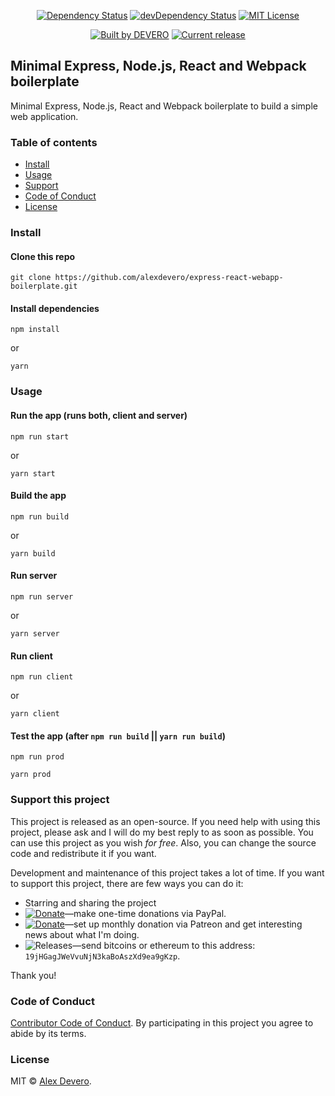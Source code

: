<!--
<p align="center">
  <img src="https://cdn.rawgit.com/alexdevero/express-react-webapp-boilerplate/master/docs/images/express-react-webapp-boilerplate.png" width="135" align="center">
  <br>
  <br>
</p>
-->

<p align="center">
  <a href="https://david-dm.org/alexdevero/express-react-webapp-boilerplate"><img alt="Dependency Status" src="https://david-dm.org/alexdevero/express-react-webapp-boilerplate.svg?style=flat"></a>
  <a href="https://david-dm.org/alexdevero/express-react-webapp-boilerplate?type=dev"><img alt="devDependency Status" src="https://david-dm.org/alexdevero/express-react-webapp-boilerplate/dev-status.svg?style=flat"></a>
  <a href="http://opensource.org/licenses/MIT"><img alt="MIT License" src="https://img.shields.io/npm/l/express.svg"></a>
</p>

<p align="center">
  <a href="https://alexdevero.com"><img alt="Built by DEVERO" src="https://img.shields.io/badge/built%20by-DEVERO-brightgreen.svg?colorB=d30320"></a>
  <a href="https://github.com/alexdevero/express-react-webapp-boilerplate/releases"><img alt="Current release" src="https://img.shields.io/github/release/alexdevero/express-react-webapp-boilerplate.svg"></a>
</p>

## Minimal Express, Node.js, React and Webpack boilerplate

Minimal Express, Node.js, React and Webpack boilerplate to build a simple web application.

### Table of contents

* [Install](#install)
* [Usage](#usage)
* [Support](#support-this-project)
* [Code of Conduct](#code-of-conduct)
* [License](#license)

### Install

#### Clone this repo

```
git clone https://github.com/alexdevero/express-react-webapp-boilerplate.git
```

#### Install dependencies

```
npm install
```
or
```
yarn
```

### Usage

#### Run the app (runs both, client and server)

```
npm run start
```
or
```
yarn start
```

#### Build the app

```
npm run build
```
or
```
yarn build
```

#### Run server

```
npm run server
```
or
```
yarn server
```

#### Run client

```
npm run client
```
or
```
yarn client
```

#### Test the app (after `npm run build` || `yarn run build`)
```
npm run prod
```
```
yarn prod
```

### Support this project

This project is released as an open-source. If you need help with using this project, please ask and I will do my best reply to as soon as possible. You can use this project as you wish *for free*. Also, you can change the source code and redistribute it if you want.

Development and maintenance of this project takes a lot of time. If you want to support this project, there are few ways you can do it:

 - Starring and sharing the project
 - [![Donate](https://img.shields.io/badge/Donate-Paypal-brightgreen.svg?colorB=259cd2)](https://www.paypal.com/cgi-bin/webscr?cmd=_s-xclick&hosted_button_id=YKLGUUB34ASEL)—make one-time donations via PayPal.
 - [![Donate](https://img.shields.io/badge/Donate-Patreon-brightgreen.svg?colorB=f86213)](https://www.patreon.com/alexdevero)—set up monthly donation via Patreon and get interesting news about what I'm doing.
 - <img alt="Releases" src="https://img.shields.io/badge/Donate-Bitcoin-brightgreen.svg?colorB=fab915">—send bitcoins or ethereum to this address: `19jHGagJWeVvuNjN3kaBoAszXd9ea9gKzp`.

Thank you!

### Code of Conduct

[Contributor Code of Conduct](code-of-conduct.md). By participating in this project you agree to abide by its terms.

### License

MIT © [Alex Devero](https://alexdevero.com).
